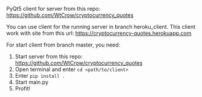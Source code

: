 PyQt5 client for server from this repo: https://github.com/WtCrow/cryptocurrency_quotes

You can use client for the running server in branch heroku_client. This client work with site from this url: https://cryptocurrency-quotes.herokuapp.com

For start client from branch master, you need:
1) Start server from this repo: https://github.com/WtCrow/cryptocurrency_quotes
2) Open terminal and enter `cd <path/to/client>`
3) Enter `pip install .`
4) Start main.py
5) Profit!
